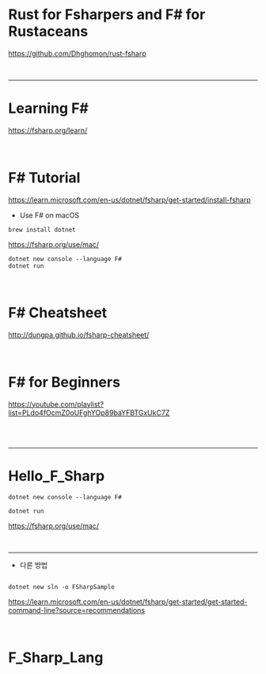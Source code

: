 # Rust for Fsharpers and F# for Rustaceans

https://github.com/Dhghomon/rust-fsharp

<br>

<hr>

# Learning F#

https://fsharp.org/learn/

<br>


# F# Tutorial

https://learn.microsoft.com/en-us/dotnet/fsharp/get-started/install-fsharp

- Use F# on macOS

```
brew install dotnet

```

https://fsharp.org/use/mac/


```
dotnet new console --language F#
dotnet run

```

<br>

# F# Cheatsheet 

http://dungpa.github.io/fsharp-cheatsheet/

<br>

# F# for Beginners 

https://youtube.com/playlist?list=PLdo4fOcmZ0oUFghYOp89baYFBTGxUkC7Z

<br>

<br>

<hr>

# Hello_F_Sharp

```
dotnet new console --language F#

dotnet run

```

https://fsharp.org/use/mac/

<br>

<hr>


- 다른 방법 

```

dotnet new sln -o FSharpSample
```

https://learn.microsoft.com/en-us/dotnet/fsharp/get-started/get-started-command-line?source=recommendations

<br>

# F_Sharp_Lang
